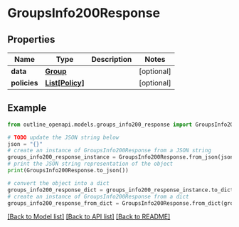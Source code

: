 # GroupsInfo200Response


## Properties

Name | Type | Description | Notes
------------ | ------------- | ------------- | -------------
**data** | [**Group**](Group.md) |  | [optional] 
**policies** | [**List[Policy]**](Policy.md) |  | [optional] 

## Example

```python
from outline_openapi.models.groups_info200_response import GroupsInfo200Response

# TODO update the JSON string below
json = "{}"
# create an instance of GroupsInfo200Response from a JSON string
groups_info200_response_instance = GroupsInfo200Response.from_json(json)
# print the JSON string representation of the object
print(GroupsInfo200Response.to_json())

# convert the object into a dict
groups_info200_response_dict = groups_info200_response_instance.to_dict()
# create an instance of GroupsInfo200Response from a dict
groups_info200_response_from_dict = GroupsInfo200Response.from_dict(groups_info200_response_dict)
```
[[Back to Model list]](../README.md#documentation-for-models) [[Back to API list]](../README.md#documentation-for-api-endpoints) [[Back to README]](../README.md)


